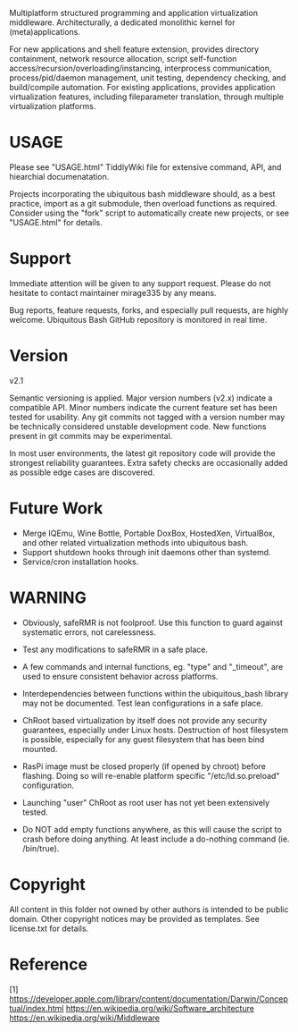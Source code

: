 
Multiplatform structured programming and application virtualization middleware. Architecturally, a dedicated monolithic kernel for (meta)applications.

For new applications and shell feature extension, provides directory containment, network resource allocation, script self-function access/recursion/overloading/instancing, interprocess communication, process/pid/daemon management, unit testing, dependency checking, and build/compile automation. For existing applications, provides application virtualization features, including fileparameter translation, through multiple virtualization platforms.

# USAGE

Please see "USAGE.html" TiddlyWiki file for extensive command, API, and hiearchial documenatation.

Projects incorporating the ubiquitous bash middleware should, as a best practice, import as a git submodule, then overload functions as required. Consider using the "fork" script to automatically create new projects, or see "USAGE.html" for details.

# Support

Immediate attention will be given to any support request. Please do not hesitate to contact maintainer mirage335 by any means.

Bug reports, feature requests, forks, and especially pull requests, are highly welcome. Ubiquitous Bash GitHub repository is monitored in real time.

# Version
v2.1

Semantic versioning is applied. Major version numbers (v2.x) indicate a compatible API. Minor numbers indicate the current feature set has been tested for usability. Any git commits not tagged with a version number may be technically considered unstable development code. New functions present in git commits may be experimental.

In most user environments, the latest git repository code will provide the strongest reliability guarantees. Extra safety checks are occasionally added as possible edge cases are discovered.

# Future Work
* Merge IQEmu, Wine Bottle, Portable DoxBox, HostedXen, VirtualBox, and other related virtualization methods into ubiquitous bash.
* Support shutdown hooks through init daemons other than systemd.
* Service/cron installation hooks.


# WARNING

* Obviously, safeRMR is not foolproof. Use this function to guard against systematic errors, not carelessness.
* Test any modifications to safeRMR in a safe place.
* A few commands and internal functions, eg. "type" and "_timeout", are used to ensure consistent behavior across platforms.
* Interdependencies between functions within the ubiquitous_bash library may not be documented. Test lean configurations in a safe place.

* ChRoot based virtualization by itself does not provide any security guarantees, especially under Linux hosts. Destruction of host filesystem is possible, especially for any guest filesystem that has been bind mounted.
* RasPi image must be closed properly (if opened by chroot) before flashing. Doing so will re-enable platform specific "/etc/ld.so.preload" configuration.

* Launching "user" ChRoot as root user has not yet been extensively tested.

* Do NOT add empty functions anywhere, as this will cause the script to crash before doing anything. At least include a do-nothing command (ie. /bin/true).

# Copyright
All content in this folder not owned by other authors is intended to be public domain. Other copyright notices may be provided as templates. See license.txt for details.

# Reference
[1] https://developer.apple.com/library/content/documentation/Darwin/Conceptual/index.html
https://en.wikipedia.org/wiki/Software_architecture
https://en.wikipedia.org/wiki/Middleware
